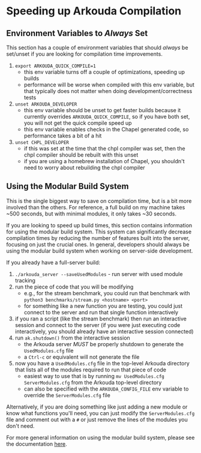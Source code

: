 Speeding up Arkouda Compilation
===============================

## Environment Variables to _Always_ Set

This section has a couple of environment variables that should _always_ be set/unset if you are looking for compilation time improvements.

1. `export ARKOUDA_QUICK_COMPILE=1`
    - this env variable turns off a couple of optimizations, speeding up builds
    - performance will be worse when compiled with this env variable, but that typically does not matter when doing development/correctness tests
7. `unset ARKOUDA_DEVELOPER`
    - this env variable should be unset to get faster builds because it currently overrides `ARKOUDA_QUICK_COMPILE`, so if you have both set, you will not get the quick compile speed up 
    - this env variable enables checks in the Chapel generated code, so performance takes a bit of a hit
8. `unset CHPL_DEVELOPER`
     - if this was set at the time that the chpl compiler was set, then the chpl compiler should be rebuilt with this unset
    - if you are using a homebrew installation of Chapel, you shouldn't need to worry about rebuilding the chpl compiler

## Using the Modular Build System

This is the single biggest way to save on compilation time, but is a bit more involved than the others. For reference, a full build on my machine takes ~500 seconds, but with minimal modules, it only takes ~30 seconds.

If you are looking to speed up build times, this section contains information for using the modular build system. This system can significantly decrease compilation times by reducing the number of features built into the server, focusing on just the crucial ones. In general, developers should always be using the modular build system when working on server-side development.

If you already have a full-server build:
1. `./arkouda_server --saveUsedModules` - run server with used module tracking
2. run the piece of code that you will be modifying
    - e.g., for the stream benchmark, you could run that benchmark with `python3 benchmarks/stream.py <hostname> <port>`
    - for something like a new function you are testing, you could just connect to the server and run that single function interactively
3. if you ran a script (like the stream benchmark) then run an interactive session and connect to the server (if you were just executing code interactively, you should already have an interactive session connected)
4. run `ak.shutdown()` from the interactive session
    - the Arkouda server _MUST_ be properly shutdown to generate the `UsedModules.cfg` file
    - a `Ctrl-c` or equivalent will not generate the file
5. now you have a `UsedModules.cfg` file in the top-level Arkouda directory that lists all of the modules required to run that piece of code
    - easiest way to use that is by running `mv UsedModules.cfg ServerModules.cfg` from the Arkouda top-level directory
    - can also be specified with the `ARKOUDA_CONFIG_FILE` env variable to override the `ServerModules.cfg` file

Alternatively, if you are doing something like just adding a new module or know what functions you'll need, you can just modify the `ServerModules.cfg` file and comment out with a `#` or just remove the lines of the modules you don't need.

For more general information on using the modular build system, please see the documentation [here](../setup/MODULAR.md).
